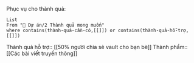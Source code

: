 Phục vụ cho thành quả:
```dataview
List 
From "📐 Dự án/2 Thành quả mong muốn" 
where contains(thành-quả-cần-có,[[]]) or contains(thành-quả-hỗ-trợ,[[]]) 
```
Thành quả hỗ trợ:: [[50% người chia sẻ vault cho bạn bè]]
Thành phẩm:: [[Các bài viết truyền thông]]